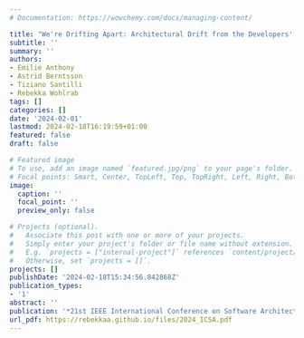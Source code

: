 ```yaml
---
# Documentation: https://wowchemy.com/docs/managing-content/

title: "We're Drifting Apart: Architectural Drift from the Developers' Perspective"
subtitle: ''
summary: ''
authors:
- Emilie Anthony
- Astrid Berntsson
- Tiziano Santilli
- Rebekka Wohlrab
tags: []
categories: []
date: '2024-02-01'
lastmod: 2024-02-18T16:19:59+01:00
featured: false
draft: false

# Featured image
# To use, add an image named `featured.jpg/png` to your page's folder.
# Focal points: Smart, Center, TopLeft, Top, TopRight, Left, Right, BottomLeft, Bottom, BottomRight.
image:
  caption: ''
  focal_point: ''
  preview_only: false

# Projects (optional).
#   Associate this post with one or more of your projects.
#   Simply enter your project's folder or file name without extension.
#   E.g. `projects = ["internal-project"]` references `content/project/deep-learning/index.md`.
#   Otherwise, set `projects = []`.
projects: []
publishDate: '2024-02-18T15:34:56.842868Z'
publication_types:
- '1'
abstract: ''
publication: '*21st IEEE International Conference on Software Architecture (ICSA 2024)*'
url_pdf: https://rebekkaa.github.io/files/2024_ICSA.pdf
---
```

